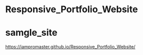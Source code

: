# Responsive_Portfolio_Website
# samgle_site
https://iampromaster.github.io/Responsive_Portfolio_Website/
